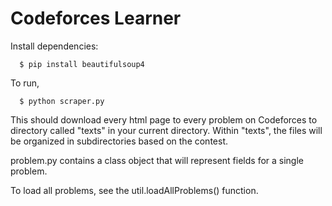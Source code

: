# Codeforces Learner

Install dependencies:
```
  $ pip install beautifulsoup4
```
To run,
```
  $ python scraper.py
```  
This should download every html page to every problem on Codeforces to directory called
"texts" in your current directory. Within "texts", the files will be organized in subdirectories based on the contest.

problem.py contains a class object that will represent fields for a single problem.

To load all problems, see the util.loadAllProblems() function.
